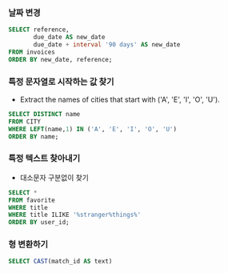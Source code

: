 
### 날짜 변경

```SQL
SELECT reference,
       due_date AS new_date   
       due_date + interval '90 days' AS new_date   
FROM invoices
ORDER BY new_date, reference;

```

### 특정 문자열로 시작하는 값 찾기
- Extract the names of cities that start with ('A', 'E', 'I', 'O', 'U').

```SQL
SELECT DISTINCT name
FROM CITY
WHERE LEFT(name,1) IN ('A', 'E', 'I', 'O', 'U')
ORDER BY name;
```


### 특정 텍스트 찾아내기
 - 대소문자 구분없이 찾기
```SQL
SELECT *
FROM favorite
WHERE title
WHERE title ILIKE '%stranger%things%'
ORDER BY user_id;
```


### 형 변환하기 
```SQL
SELECT CAST(match_id AS text)
```
